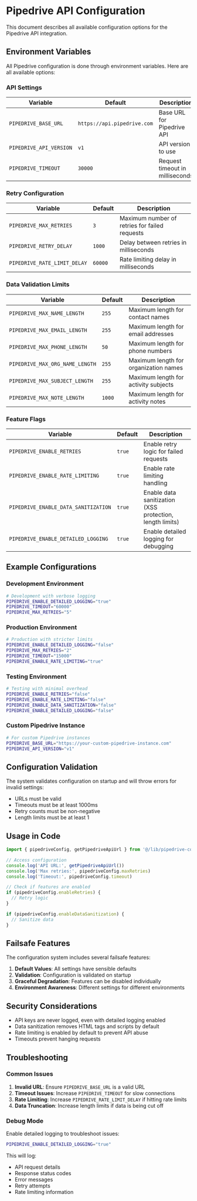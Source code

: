 # Pipedrive API Configuration

This document describes all available configuration options for the Pipedrive API integration.

## Environment Variables

All Pipedrive configuration is done through environment variables. Here are all available options:

### API Settings

| Variable | Default | Description |
|----------|---------|-------------|
| `PIPEDRIVE_BASE_URL` | `https://api.pipedrive.com` | Base URL for Pipedrive API |
| `PIPEDRIVE_API_VERSION` | `v1` | API version to use |
| `PIPEDRIVE_TIMEOUT` | `30000` | Request timeout in milliseconds |

### Retry Configuration

| Variable | Default | Description |
|----------|---------|-------------|
| `PIPEDRIVE_MAX_RETRIES` | `3` | Maximum number of retries for failed requests |
| `PIPEDRIVE_RETRY_DELAY` | `1000` | Delay between retries in milliseconds |
| `PIPEDRIVE_RATE_LIMIT_DELAY` | `60000` | Rate limiting delay in milliseconds |

### Data Validation Limits

| Variable | Default | Description |
|----------|---------|-------------|
| `PIPEDRIVE_MAX_NAME_LENGTH` | `255` | Maximum length for contact names |
| `PIPEDRIVE_MAX_EMAIL_LENGTH` | `255` | Maximum length for email addresses |
| `PIPEDRIVE_MAX_PHONE_LENGTH` | `50` | Maximum length for phone numbers |
| `PIPEDRIVE_MAX_ORG_NAME_LENGTH` | `255` | Maximum length for organization names |
| `PIPEDRIVE_MAX_SUBJECT_LENGTH` | `255` | Maximum length for activity subjects |
| `PIPEDRIVE_MAX_NOTE_LENGTH` | `1000` | Maximum length for activity notes |

### Feature Flags

| Variable | Default | Description |
|----------|---------|-------------|
| `PIPEDRIVE_ENABLE_RETRIES` | `true` | Enable retry logic for failed requests |
| `PIPEDRIVE_ENABLE_RATE_LIMITING` | `true` | Enable rate limiting handling |
| `PIPEDRIVE_ENABLE_DATA_SANITIZATION` | `true` | Enable data sanitization (XSS protection, length limits) |
| `PIPEDRIVE_ENABLE_DETAILED_LOGGING` | `true` | Enable detailed logging for debugging |

## Example Configurations

### Development Environment

```bash
# Development with verbose logging
PIPEDRIVE_ENABLE_DETAILED_LOGGING="true"
PIPEDRIVE_TIMEOUT="60000"
PIPEDRIVE_MAX_RETRIES="5"
```

### Production Environment

```bash
# Production with stricter limits
PIPEDRIVE_ENABLE_DETAILED_LOGGING="false"
PIPEDRIVE_MAX_RETRIES="2"
PIPEDRIVE_TIMEOUT="15000"
PIPEDRIVE_ENABLE_RATE_LIMITING="true"
```

### Testing Environment

```bash
# Testing with minimal overhead
PIPEDRIVE_ENABLE_RETRIES="false"
PIPEDRIVE_ENABLE_RATE_LIMITING="false"
PIPEDRIVE_ENABLE_DATA_SANITIZATION="false"
PIPEDRIVE_ENABLE_DETAILED_LOGGING="false"
```

### Custom Pipedrive Instance

```bash
# For custom Pipedrive instances
PIPEDRIVE_BASE_URL="https://your-custom-pipedrive-instance.com"
PIPEDRIVE_API_VERSION="v1"
```

## Configuration Validation

The system validates configuration on startup and will throw errors for invalid settings:

- URLs must be valid
- Timeouts must be at least 1000ms
- Retry counts must be non-negative
- Length limits must be at least 1

## Usage in Code

```typescript
import { pipedriveConfig, getPipedriveApiUrl } from '@/lib/pipedrive-config'

// Access configuration
console.log('API URL:', getPipedriveApiUrl())
console.log('Max retries:', pipedriveConfig.maxRetries)
console.log('Timeout:', pipedriveConfig.timeout)

// Check if features are enabled
if (pipedriveConfig.enableRetries) {
  // Retry logic
}

if (pipedriveConfig.enableDataSanitization) {
  // Sanitize data
}
```

## Failsafe Features

The configuration system includes several failsafe features:

1. **Default Values**: All settings have sensible defaults
2. **Validation**: Configuration is validated on startup
3. **Graceful Degradation**: Features can be disabled individually
4. **Environment Awareness**: Different settings for different environments

## Security Considerations

- API keys are never logged, even with detailed logging enabled
- Data sanitization removes HTML tags and scripts by default
- Rate limiting is enabled by default to prevent API abuse
- Timeouts prevent hanging requests

## Troubleshooting

### Common Issues

1. **Invalid URL**: Ensure `PIPEDRIVE_BASE_URL` is a valid URL
2. **Timeout Issues**: Increase `PIPEDRIVE_TIMEOUT` for slow connections
3. **Rate Limiting**: Increase `PIPEDRIVE_RATE_LIMIT_DELAY` if hitting rate limits
4. **Data Truncation**: Increase length limits if data is being cut off

### Debug Mode

Enable detailed logging to troubleshoot issues:

```bash
PIPEDRIVE_ENABLE_DETAILED_LOGGING="true"
```

This will log:
- API request details
- Response status codes
- Error messages
- Retry attempts
- Rate limiting information 